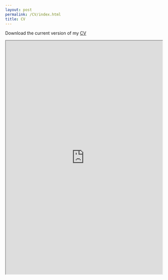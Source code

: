 ```yaml
---
layout: post
permalink: /CV/index.html
title: CV
---
```

Download the current version of my [CV](https://www.dropbox.com/s/8pfqzs33d9349i2/Rajewski_CV_Current.pdf?dl=1)
<iframe src="https://drive.google.com/file/d/0B2OBsIhk8AzDY2ZyeGVRVmdaZFU/preview" width="100%" height="750"></iframe>






